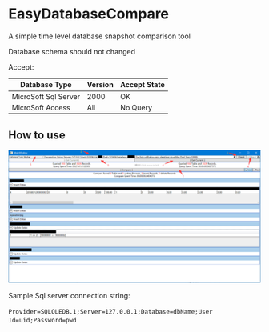 # EasyDatabaseCompare
A simple time level database snapshot comparison tool

Database schema should not changed

Accept:

|Database Type|Version|Accept State|
|-|-|-|
|MicroSoft Sql Server|2000|OK|
|MicroSoft Access|All|No Query|

How to use
-----------------------
![](https://github.com/Flithor/EasyDatabaseCompare/blob/master/image.png)

Sample Sql server connection string:

`Provider=SQLOLEDB.1;Server=127.0.0.1;Database=dbName;User Id=uid;Password=pwd`
